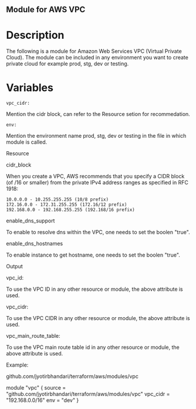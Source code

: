 ## Module for AWS VPC

# Description

The following is a module for Amazon Web Services VPC (Virtual Private Cloud). The module can be included in any environment you want to create private cloud for example prod, stg, dev or testing.

# Variables

```vpc_cidr:``` 

Mention the cidr block, can refer to the Resource setion for recommedation.

```env:```

Mention the environment name prod, stg, dev or testing in the file in which module is called.


Resource 

cidr_block 

When you create a VPC, AWS recommends that you specify a CIDR block (of /16 or smaller) from the private IPv4 address ranges as specified in RFC 1918:
    
    10.0.0.0 - 10.255.255.255 (10/8 prefix)
    172.16.0.0 - 172.31.255.255 (172.16/12 prefix)
    192.168.0.0 - 192.168.255.255 (192.168/16 prefix)

enable_dns_support

To enable to resolve dns within the VPC, one needs to set the boolen "true".

enable_dns_hostnames

To enable instance to get hostname, one needs to set the boolen "true".


Output

vpc_id:

To use the VPC ID in any other resource or module, the above attribute is used.

vpc_cidr:

To use the VPC CIDR in any other resource or module, the above attribute is used.

vpc_main_route_table:

To use the VPC main route table id in any other resource or module, the above attribute is used.


Example:

github.com/jyotirbhandari/terraform/aws/modules/vpc


module "vpc" {
  source = "github.com/jyotirbhandari/terraform/aws/modules/vpc"
  vpc_cidr = "192.168.0.0/16"
  env = "dev"
}

